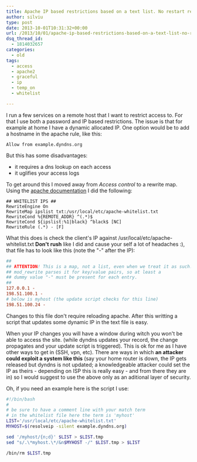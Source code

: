 ```yaml
---
title: Apache IP based restrictions based on a text list. No restart required.
author: silviu
type: post
date: 2013-10-01T10:31:32+00:00
url: /2013/10/01/apache-ip-based-restrictions-based-on-a-text-list-no-restart-required/
dsq_thread_id:
  - 1814032657
categories:
  - old
tags:
  - access
  - apache2
  - graceful
  - ip
  - temp_on
  - whitelist

---
```

I run a few services on a remote host that I want to restrict access to. For that I use both a password and IP based restrictions. The issue is that for example at home I have a dynamic allocated IP. One option would be to add a hostname in the apache rule, like this:

```apacheconf
Allow from example.dyndns.org
```

But this has some disadvantages:

  * it requires a dns lookup on each access
  * it uglifies your access logs

To get around this I moved away from _Access control_ to a rewrite map. Using the [apache documentation][1] I did the following:

```apacheconf
## WHITELIST IPS ##
RewriteEngine On
RewriteMap ipslist txt:/usr/local/etc/apache-whitelist.txt
RewriteCond %{REMOTE_ADDR} ^(.*)$
RewriteCond ${ipslist:%1|black} ^black$ [NC]
RewriteRule (.*) - [F]
```

What this does is check the client's IP against /usr/local/etc/apache-whitelist.txt **Don't** **rush** like I did and cause your self a lot of headaches :), that file has to look like this (note the "-" after the IP):

```ini
##
## ATTENTION! This is a map, not a list, even when we treat it as such.
## mod_rewrite parses it for key/value pairs, so at least a
## dummy value "-" must be present for each entry.
##
127.0.0.1 -
198.51.100.1 -
# below is myhost (the update script checks for this line)
198.51.100.24 -
```

Changes to this file don't require reloading apache. After this writting a script that updates some dynamic IP in the text file is easy.

When your IP changes you will have a window during witch you won't be able to access the site. (while dyndns updates your record, the change propagates and your update script is triggered). This is ok for me as I have other ways to get in (SSH, vpn, etc). There are ways in which **an attacker could exploit a system like this** (say your home router is down, the IP gets released but dyndns is not updated; a knowledgeable attacker could set the IP as theirs - depending on ISP this is really easy - and from there they are in) so I would suggest to use the above only as an aditional layer of security.

Oh, if you need an example here is the script I use:

```bash
#!/bin/bash
#
# be sure to have a comment line with your match term
# in the whitelist file here the term is 'myhost'
LIST='/usr/local/etc/apache-whitelist.txt'
MYHOST=$(resolveip -silent example.dyndns.org)

sed '/myhost/{n;d}' $LIST > $LIST.tmp
sed "s/.\*myhost.\*/&n$MYHOST -/" $LIST.tmp > $LIST

/bin/rm $LIST.tmp
```

 [1]: http://httpd.apache.org/docs/current/rewrite/access.html#host-deny